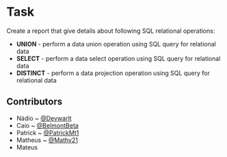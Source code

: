 # Task
Create a report that give details about following SQL relational operations:
- **UNION** - perform a data union operation using SQL query for relational data
- **SELECT** - perform a data select operation using SQL query for relational data
- **DISTINCT** - perform a data projection operation using SQL query for relational data

## Contributors
- Nádio ~ [@Devwarlt](https://github.com/Devwarlt)
- Caio ~ [@BelmontBeta](https://github.com/BelmontBeta)
- Patrick ~ [@PatrickMt1](https://github.com/PatrickMt1)
- Matheus ~ [@Mathv21](https://github.com/Mathv21)
- Mateus
